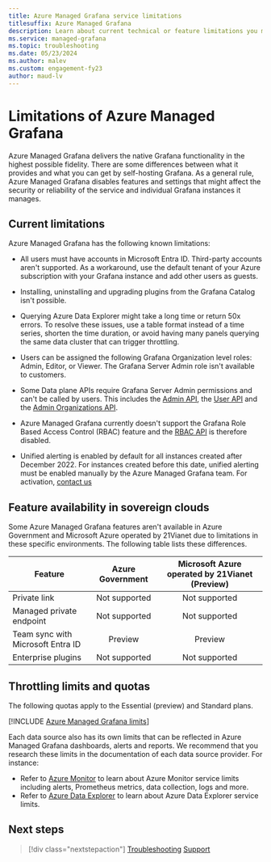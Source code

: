 ```yaml
---
title: Azure Managed Grafana service limitations
titlesuffix: Azure Managed Grafana
description: Learn about current technical or feature limitations you may encounter in the Azure Managed Grafana service.
ms.service: managed-grafana
ms.topic: troubleshooting
ms.date: 05/23/2024
ms.author: malev
ms.custom: engagement-fy23
author: maud-lv
---
```


# Limitations of Azure Managed Grafana

Azure Managed Grafana delivers the native Grafana functionality in the highest possible fidelity. There are some differences between what it provides and what you can get by self-hosting Grafana. As a general rule, Azure Managed Grafana disables features and settings that might affect the security or reliability of the service and individual Grafana instances it manages.

## Current limitations

Azure Managed Grafana has the following known limitations:

* All users must have accounts in Microsoft Entra ID. Third-party accounts aren't supported. As a workaround, use the default tenant of your Azure subscription with your Grafana instance and add other users as guests.

* Installing, uninstalling and upgrading plugins from the Grafana Catalog isn't possible.

* Querying Azure Data Explorer might take a long time or return 50x errors. To resolve these issues, use a table format instead of a time series, shorten the time duration, or avoid having many panels querying the same data cluster that can trigger throttling.

* Users can be assigned the following Grafana Organization level roles: Admin, Editor, or Viewer. The Grafana Server Admin role isn't available to customers.

* Some Data plane APIs require Grafana Server Admin permissions and can't be called by users. This includes the [Admin API](https://grafana.com/docs/grafana/latest/developers/http_api/admin/), the [User API](https://grafana.com/docs/grafana/latest/developers/http_api/user/#user-api) and the [Admin Organizations API](https://grafana.com/docs/grafana/latest/developers/http_api/org/#admin-organizations-api).

* Azure Managed Grafana currently doesn't support the Grafana Role Based Access Control (RBAC) feature and the [RBAC API](https://grafana.com/docs/grafana/latest/developers/http_api/access_control/) is therefore disabled.

* Unified alerting is enabled by default for all instances created after December 2022. For instances created before this date, unified alerting must be enabled manually by the Azure Managed Grafana team. For activation, [contact us](mailto:ad4g@microsoft.com)

## Feature availability in sovereign clouds

Some Azure Managed Grafana features aren't available in Azure Government and Microsoft Azure operated by 21Vianet due to limitations in these specific environments. The following table lists these differences.

| Feature                           | Azure Government | Microsoft Azure operated by 21Vianet (Preview) |
|-----------------------------------|:----------------:|:----------------------------------------------:|
| Private link                      |   Not supported  |                  Not supported                 |
| Managed private endpoint          |   Not supported  |                  Not supported                 |
| Team sync with Microsoft Entra ID |      Preview     |                     Preview                    |
| Enterprise plugins                |   Not supported  |                  Not supported                 |

## Throttling limits and quotas

The following quotas apply to the Essential (preview) and Standard plans.

[!INCLUDE [Azure Managed Grafana limits](../../includes/azure-managed-grafana-limits.md)]

Each data source also has its own limits that can be reflected in Azure Managed Grafana dashboards, alerts and reports. We recommend that you research these limits in the documentation of each data source provider. For instance:

* Refer to [Azure Monitor](/azure/azure-monitor/service-limits) to learn about Azure Monitor service limits including alerts, Prometheus metrics, data collection, logs and more.
* Refer to [Azure Data Explorer](/azure/data-explorer/kusto/concepts/querylimits) to learn about Azure Data Explorer service limits.

## Next steps

> [!div class="nextstepaction"]
> [Troubleshooting](./troubleshoot-managed-grafana.md)
> [Support](./find-help-open-support-ticket.md)
